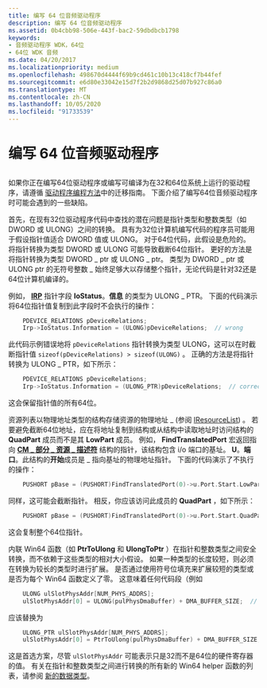 ```yaml
---
title: 编写 64 位音频驱动程序
description: 编写 64 位音频驱动程序
ms.assetid: 0b4cbb98-506e-443f-bac2-59dbdbcb1798
keywords:
- 音频驱动程序 WDK，64位
- 64位 WDK 音频
ms.date: 04/20/2017
ms.localizationpriority: medium
ms.openlocfilehash: 498670d4444f69b9cd461c10b13c418cf7b44fef
ms.sourcegitcommit: e6d80e33042e15d7f2b2d9868d25d07b927c86a0
ms.translationtype: MT
ms.contentlocale: zh-CN
ms.lasthandoff: 10/05/2020
ms.locfileid: "91733539"
---
```

# <a name="writing-64-bit-audio-drivers"></a>编写 64 位音频驱动程序


## <span id="writing_64_bit_audio_drivers"></span><span id="WRITING_64_BIT_AUDIO_DRIVERS"></span>


如果你正在编写64位驱动程序或编写可编译为在32和64位系统上运行的驱动程序，请遵循 [驱动程序编程方法](../kernel/using-ntstatus-values.md)中的迁移指南。 下面介绍了编写64位音频驱动程序时可能会遇到的一些缺陷。

首先，在现有32位驱动程序代码中查找的潜在问题是指针类型和整数类型（如 DWORD 或 ULONG）之间的转换。 具有为32位计算机编写代码的程序员可能用于假设指针值适合 DWORD 值或 ULONG。 对于64位代码，此假设是危险的。 将指针转换为类型 DWORD 或 ULONG 可能导致截断64位指针。 更好的方法是将指针转换为类型 DWORD \_ ptr 或 ULONG \_ ptr。 类型为 DWORD \_ ptr 或 ULONG ptr 的无符号整数 \_ 始终足够大以存储整个指针，无论代码是针对32还是64位计算机编译的。

例如， [**IRP**](/windows-hardware/drivers/ddi/wdm/ns-wdm-_irp) 指针字段 **IoStatus**。**信息** 的类型为 ULONG \_ PTR。 下面的代码演示将64位指针值复制到此字段时不会执行的操作：

```cpp
    PDEVICE_RELATIONS pDeviceRelations;
    Irp->IoStatus.Information = (ULONG)pDeviceRelations;  // wrong
```

此代码示例错误地将 `pDeviceRelations` 指针转换为类型 ULONG，这可以在时截断指针值 `sizeof(pDeviceRelations) > sizeof(ULONG)` 。 正确的方法是将指针转换为 ULONG \_ PTR，如下所示：

```cpp
    PDEVICE_RELATIONS pDeviceRelations;
    Irp->IoStatus.Information = (ULONG_PTR)pDeviceRelations;  // correct
```

这会保留指针值的所有64位。

资源列表以物理地址类型的结构存储资源的物理地址 \_ (参阅 [IResourceList](/windows-hardware/drivers/ddi/portcls/nn-portcls-iresourcelist)) 。 若要避免截断64位地址，应在将地址复制到结构或从结构中读取地址时访问结构的 **QuadPart** 成员而不是其 **LowPart** 成员。 例如， **FindTranslatedPort** 宏返回指向 [**CM \_ 部分 \_ 资源 \_ 描述符**](/windows-hardware/drivers/ddi/wdm/ns-wdm-_cm_partial_resource_descriptor) 结构的指针，该结构包含 i/o 端口的基址。 **U**。**端口**。此结构的**开始**成员是 \_ 指向基址的物理地址指针。 下面的代码演示了不执行的操作：

```cpp
    PUSHORT pBase = (PUSHORT)FindTranslatedPort(0)->u.Port.Start.LowPart;  // wrong
```

同样，这可能会截断指针。 相反，你应该访问此成员的 **QuadPart** ，如下所示：

```cpp
    PUSHORT pBase = (PUSHORT)FindTranslatedPort(0)->u.Port.Start.QuadPart;  // correct
```

这会复制整个64位指针。

内联 Win64 函数（如 **PtrToUlong** 和 **UlongToPtr** ）在指针和整数类型之间安全转换，而不依赖于这些类型的相对大小假设。 如果一种类型的长度较短，则必须在转换为较长的类型时进行扩展。 是否通过使用符号位填充来扩展较短的类型或是否为每个 Win64 函数定义了零。 这意味着任何代码段（例如

```cpp
    ULONG ulSlotPhysAddr[NUM_PHYS_ADDRS];
    ulSlotPhysAddr[0] = ULONG(pulPhysDmaBuffer) + DMA_BUFFER_SIZE;  // wrong
```

应该替换为

```cpp
    ULONG_PTR ulSlotPhysAddr[NUM_PHYS_ADDRS];
    ulSlotPhysAddr[0] = PtrToUlong(pulPhysDmaBuffer) + DMA_BUFFER_SIZE;  // correct
```

这是首选方案，尽管 `ulSlotPhysAddr` 可能表示只是32而不是64位的硬件寄存器的值。 有关在指针和整数类型之间进行转换的所有新的 Win64 helper 函数的列表，请参阅 [新的数据类型](../kernel/the-new-data-types.md)。

